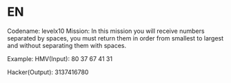 # EN
Codename: levelx10
Mission: In this mission you will receive numbers separated by spaces, you must return them in order from 
smallest to largest and without separating them with spaces.

Example: 
HMV(Input): 80 37 67 41 31

Hacker(Output): 3137416780
